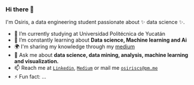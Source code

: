 ### Hi there 👋

I'm Osiris, a data engineering student passionate about ✨ data science ✨.

- 🔭 I’m currently studying at Universidad Politécnica de Yucatán
- 🌱 I’m constantly learning about **Data science, Machine learning and Ai**
- 🌍 I'm sharing my knowledge through my [medium](https://medium.com/@osiriscs)
- 💬 Ask me about **data science, data mining, analysis, machine learning and visualization.**
- 📫 Reach me at [`Linkedin`](https://www.linkedin.com/in/osiris-c%C3%A1mara-9485171a4), [`Medium`](https://medium.com/@osiriscs) or mail me [`osiriscs@pm.me`](mailto:osiriscs@pm.me)
- ⚡ Fun fact: ...
